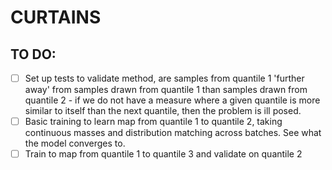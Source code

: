 # CURTAINS

## TO DO:
- [ ] Set up tests to validate method, are samples from quantile 1 'further away' from samples drawn from quantile 1 than samples drawn from quantile 2 - if we do not have a measure where a given quantile is more similar to itself than the next quantile, then the problem is ill posed.
- [ ] Basic training to learn map from quantile 1 to quantile 2, taking continuous masses and distribution matching across batches. See what the model converges to.
- [ ] Train to map from quantile 1 to quantile 3 and validate on quantile 2

